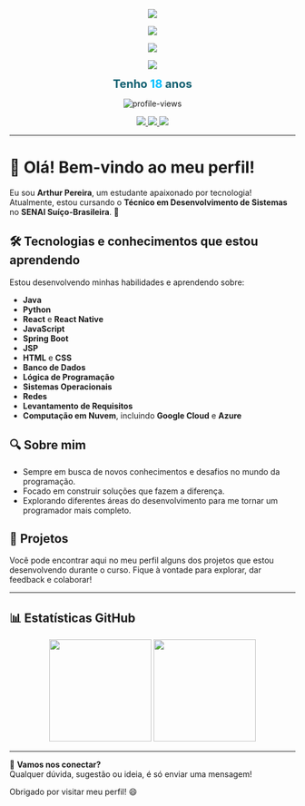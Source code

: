 <!-- Banner 1: Boas-vindas -->
<p align="center">
  <img src="https://capsule-render.vercel.app/api?type=waving&color=0E5E6F&height=150&section=header&text=Bem-vindo%20ao%20meu%20GitHub!&fontSize=30&fontColor=ffffff" />
</p>

<!-- Banner 2: Curso -->
<p align="center">
  <img src="https://capsule-render.vercel.app/api?type=waving&color=00BFFF&height=100&section=header&text=Estudante%20de%20Desenvolvimento%20de%20Sistemas%20no%20SENAI&fontSize=20&fontColor=ffffff" />
</p>

<!-- Banner 3: Paixão -->
<p align="center">
  <img src="https://capsule-render.vercel.app/api?type=waving&color=40E0D0&height=100&section=header&text=Apaixonado%20por%20tecnologia%20e%20inovação!&fontSize=20&fontColor=ffffff" />
</p>

<!-- Banner 4: Evolução -->
<p align="center">
  <img src="https://capsule-render.vercel.app/api?type=waving&color=1E90FF&height=100&section=header&text=Em%20constante%20evolução%20como%20programador&fontSize=20&fontColor=ffffff" />
</p>

<!-- Idade -->
<p align="center">
  <strong style="color:#0E5E6F; font-size:20px;">Tenho <span style="color:#00BFFF">18</span> anos</strong>
</p>

<!-- Contador de visitas -->
<p align="center">
  <img src="https://komarev.com/ghpvc/?username=arthurpereira&label=Visualizações&color=0E5E6F&style=flat" alt="profile-views" />
</p>

<!-- Ícones sociais -->
<p align="center">
  <a href="https://www.linkedin.com/in/seu-linkedin" target="_blank">
    <img src="https://img.shields.io/badge/LinkedIn-0A66C2?style=for-the-badge&logo=linkedin&logoColor=white" />
  </a>
  <a href="https://www.instagram.com/seu-instagram" target="_blank">
    <img src="https://img.shields.io/badge/Instagram-E4405F?style=for-the-badge&logo=instagram&logoColor=white" />
  </a>
  <a href="mailto:seuemail@email.com">
    <img src="https://img.shields.io/badge/Email-D14836?style=for-the-badge&logo=gmail&logoColor=white" />
  </a>
</p>

---

# 👋 Olá! Bem-vindo ao meu perfil!

Eu sou **Arthur Pereira**, um estudante apaixonado por tecnologia! Atualmente, estou cursando o **Técnico em Desenvolvimento de Sistemas** no **SENAI Suíço-Brasileira**. 🚀

## 🛠️ Tecnologias e conhecimentos que estou aprendendo
Estou desenvolvendo minhas habilidades e aprendendo sobre:
- **Java** 
- **Python**
- **React** e **React Native**
- **JavaScript**
- **Spring Boot**
- **JSP**
- **HTML** e **CSS**
- **Banco de Dados**
- **Lógica de Programação**
- **Sistemas Operacionais**
- **Redes**
- **Levantamento de Requisitos**
- **Computação em Nuvem**, incluindo **Google Cloud** e **Azure**

## 🔍 Sobre mim
- Sempre em busca de novos conhecimentos e desafios no mundo da programação.
- Focado em construir soluções que fazem a diferença.
- Explorando diferentes áreas do desenvolvimento para me tornar um programador mais completo.

## 🌱 Projetos
Você pode encontrar aqui no meu perfil alguns dos projetos que estou desenvolvendo durante o curso. Fique à vontade para explorar, dar feedback e colaborar!

---

## 📊 Estatísticas GitHub

<p align="center">
  <img height="180em" src="https://github-readme-stats.vercel.app/api?username=arthurpereira&show_icons=true&theme=tokyonight&count_private=true&hide_border=true" />
  <img height="180em" src="https://github-readme-stats.vercel.app/api/top-langs/?username=arthurpereira&layout=compact&langs_count=8&theme=tokyonight&hide_border=true"/>
</p>

---

💬 **Vamos nos conectar?**  
Qualquer dúvida, sugestão ou ideia, é só enviar uma mensagem!

Obrigado por visitar meu perfil! 😄

